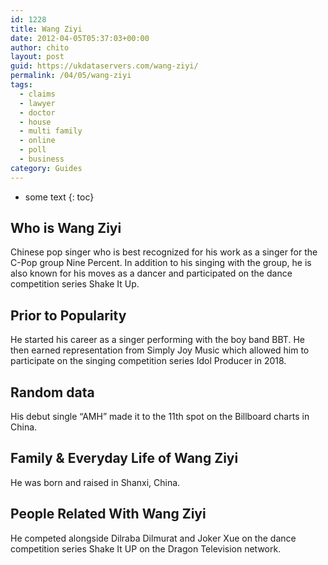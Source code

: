 ```yaml
---
id: 1228
title: Wang Ziyi
date: 2012-04-05T05:37:03+00:00
author: chito
layout: post
guid: https://ukdataservers.com/wang-ziyi/
permalink: /04/05/wang-ziyi
tags:
  - claims
  - lawyer
  - doctor
  - house
  - multi family
  - online
  - poll
  - business
category: Guides
---
```


* some text
{: toc}
          
          
## Who is  Wang Ziyi
                  
                  
                  
Chinese pop singer who is best recognized for his work as a singer for the C-Pop group Nine Percent. In addition to his singing with the group, he is also known for his moves as a dancer and participated on the dance competition series Shake It Up. 
                  
                
                
                
## Prior to Popularity 
                  
                  
                  
He started his career as a singer performing with the boy band BBT. He then earned representation from Simply Joy Music which allowed him to participate on the singing competition series Idol Producer in 2018. 
                  
                
                
                
## Random data 
                  
                  
                  
His debut single &#8220;AMH&#8221; made it to the 11th spot on the Billboard charts in China. 
                  
                
                
                
## Family & Everyday Life of Wang Ziyi
                  
                  
                  
He was born and raised in Shanxi, China. 
                  
                
                
                
## People Related With  Wang Ziyi
                  
                  
                  
He competed alongside Dilraba Dilmurat and Joker Xue on the dance competition series Shake It UP on the Dragon Television network. 
                  
                
              
            
          
          
          
    
    
  
